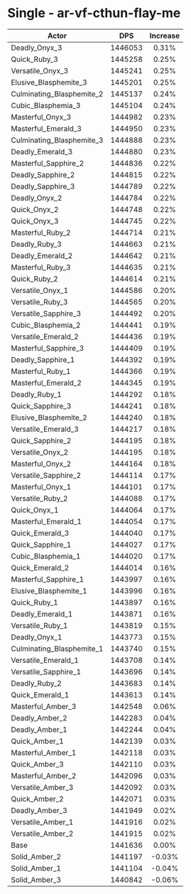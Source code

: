 # Single - ar-vf-cthun-flay-me
| Actor | DPS | Increase |
|---|:---:|:---:|
|Deadly_Onyx_3|1446053|0.31%|
|Quick_Ruby_3|1445258|0.25%|
|Versatile_Onyx_3|1445241|0.25%|
|Elusive_Blasphemite_3|1445201|0.25%|
|Culminating_Blasphemite_2|1445137|0.24%|
|Cubic_Blasphemia_3|1445104|0.24%|
|Masterful_Onyx_3|1444982|0.23%|
|Masterful_Emerald_3|1444950|0.23%|
|Culminating_Blasphemite_3|1444888|0.23%|
|Deadly_Emerald_3|1444880|0.23%|
|Masterful_Sapphire_2|1444836|0.22%|
|Deadly_Sapphire_2|1444815|0.22%|
|Deadly_Sapphire_3|1444789|0.22%|
|Deadly_Onyx_2|1444784|0.22%|
|Quick_Onyx_2|1444748|0.22%|
|Quick_Onyx_3|1444745|0.22%|
|Masterful_Ruby_2|1444714|0.21%|
|Deadly_Ruby_3|1444663|0.21%|
|Deadly_Emerald_2|1444642|0.21%|
|Masterful_Ruby_3|1444635|0.21%|
|Quick_Ruby_2|1444614|0.21%|
|Versatile_Onyx_1|1444586|0.20%|
|Versatile_Ruby_3|1444565|0.20%|
|Versatile_Sapphire_3|1444492|0.20%|
|Cubic_Blasphemia_2|1444441|0.19%|
|Versatile_Emerald_2|1444436|0.19%|
|Masterful_Sapphire_3|1444409|0.19%|
|Deadly_Sapphire_1|1444392|0.19%|
|Masterful_Ruby_1|1444366|0.19%|
|Masterful_Emerald_2|1444345|0.19%|
|Deadly_Ruby_1|1444292|0.18%|
|Quick_Sapphire_3|1444241|0.18%|
|Elusive_Blasphemite_2|1444240|0.18%|
|Versatile_Emerald_3|1444217|0.18%|
|Quick_Sapphire_2|1444195|0.18%|
|Versatile_Onyx_2|1444195|0.18%|
|Masterful_Onyx_2|1444164|0.18%|
|Versatile_Sapphire_2|1444114|0.17%|
|Masterful_Onyx_1|1444101|0.17%|
|Versatile_Ruby_2|1444088|0.17%|
|Quick_Onyx_1|1444064|0.17%|
|Masterful_Emerald_1|1444054|0.17%|
|Quick_Emerald_3|1444040|0.17%|
|Quick_Sapphire_1|1444027|0.17%|
|Cubic_Blasphemia_1|1444020|0.17%|
|Quick_Emerald_2|1444014|0.16%|
|Masterful_Sapphire_1|1443997|0.16%|
|Elusive_Blasphemite_1|1443996|0.16%|
|Quick_Ruby_1|1443897|0.16%|
|Deadly_Emerald_1|1443871|0.16%|
|Versatile_Ruby_1|1443819|0.15%|
|Deadly_Onyx_1|1443773|0.15%|
|Culminating_Blasphemite_1|1443740|0.15%|
|Versatile_Emerald_1|1443708|0.14%|
|Versatile_Sapphire_1|1443696|0.14%|
|Deadly_Ruby_2|1443683|0.14%|
|Quick_Emerald_1|1443613|0.14%|
|Masterful_Amber_3|1442548|0.06%|
|Deadly_Amber_2|1442283|0.04%|
|Deadly_Amber_1|1442244|0.04%|
|Quick_Amber_1|1442139|0.03%|
|Masterful_Amber_1|1442118|0.03%|
|Quick_Amber_3|1442110|0.03%|
|Masterful_Amber_2|1442096|0.03%|
|Versatile_Amber_3|1442092|0.03%|
|Quick_Amber_2|1442071|0.03%|
|Deadly_Amber_3|1441949|0.02%|
|Versatile_Amber_1|1441916|0.02%|
|Versatile_Amber_2|1441915|0.02%|
|Base|1441636|0.00%|
|Solid_Amber_2|1441197|-0.03%|
|Solid_Amber_1|1441104|-0.04%|
|Solid_Amber_3|1440842|-0.06%|
